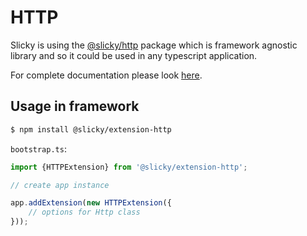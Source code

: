# HTTP

Slicky is using the [@slicky/http](https://github.com/SlickyJS/Slicky/tree/master/packages/http) package which is 
framework agnostic library and so it could be used in any typescript application.

For complete documentation please look [here](https://github.com/SlickyJS/Slicky/blob/master/packages/http/README.md).

## Usage in framework

```bash
$ npm install @slicky/extension-http
```

`bootstrap.ts`:

```typescript
import {HTTPExtension} from '@slicky/extension-http';

// create app instance

app.addExtension(new HTTPExtension({
	// options for Http class
}));
```
